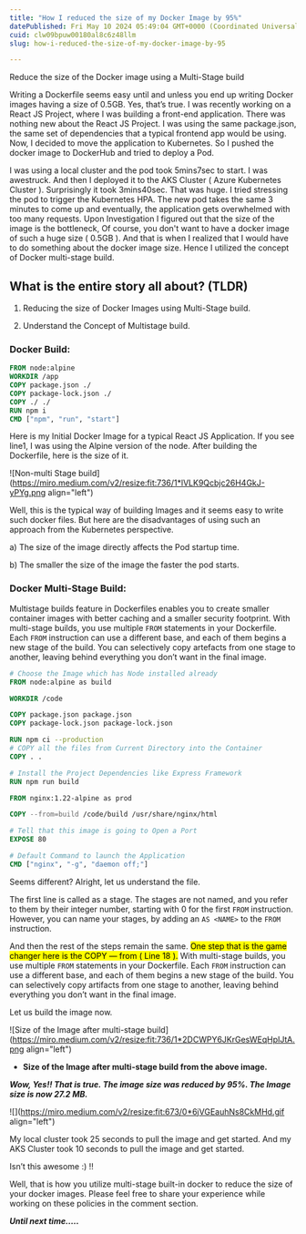 ```yaml
---
title: "How I reduced the size of my Docker Image by 95%"
datePublished: Fri May 10 2024 05:49:04 GMT+0000 (Coordinated Universal Time)
cuid: clw09bpuw00180al8c6z48llm
slug: how-i-reduced-the-size-of-my-docker-image-by-95

---
```



Reduce the size of the Docker image using a Multi-Stage build

Writing a Dockerfile seems easy until and unless you end up writing Docker images having a size of 0.5GB. Yes, that’s true. I was recently working on a React JS Project, where I was building a front-end application. There was nothing new about the React JS Project. I was using the same package.json, the same set of dependencies that a typical frontend app would be using. Now, I decided to move the application to Kubernetes. So I pushed the docker image to DockerHub and tried to deploy a Pod.

I was using a local cluster and the pod took 5mins7sec to start. I was awestruck. And then I deployed it to the AKS Cluster ( Azure Kubernetes Cluster ). Surprisingly it took 3mins40sec. That was huge. I tried stressing the pod to trigger the Kubernetes HPA. The new pod takes the same 3 minutes to come up and eventually, the application gets overwhelmed with too many requests. Upon Investigation I figured out that the size of the image is the bottleneck, Of course, you don't want to have a docker image of such a huge size ( 0.5GB ). And that is when I realized that I would have to do something about the docker image size. Hence I utilized the concept of Docker multi-stage build.

## **What is the entire story all about? (TLDR)**

1. Reducing the size of Docker Images using Multi-Stage build.
    
2. Understand the Concept of Multistage build.
    

### **Docker Build:**

```dockerfile
FROM node:alpine
WORKDIR /app
COPY package.json ./
COPY package-lock.json ./
COPY ./ ./
RUN npm i
CMD ["npm", "run", "start"]
```

Here is my Initial Docker Image for a typical React JS Application. If you see line1, I was using the Alpine version of the node. After building the Dockerfile, here is the size of it.

![Non-multi Stage build](https://miro.medium.com/v2/resize:fit:736/1*lVLK9Qcbjc26H4GkJ-yPYg.png align="left")

Well, this is the typical way of building Images and it seems easy to write such docker files. But here are the disadvantages of using such an approach from the Kubernetes perspective.

a) The size of the image directly affects the Pod startup time.

b) The smaller the size of the image the faster the pod starts.

### **Docker Multi-Stage Build:**

Multistage builds feature in Dockerfiles enables you to create smaller container images with better caching and a smaller security footprint. With multi-stage builds, you use multiple `FROM` statements in your Dockerfile. Each `FROM` instruction can use a different base, and each of them begins a new stage of the build. You can selectively copy artefacts from one stage to another, leaving behind everything you don’t want in the final image.

```dockerfile
# Choose the Image which has Node installed already
FROM node:alpine as build

WORKDIR /code

COPY package.json package.json
COPY package-lock.json package-lock.json

RUN npm ci --production
# COPY all the files from Current Directory into the Container
COPY . .

# Install the Project Dependencies like Express Framework
RUN npm run build

FROM nginx:1.22-alpine as prod

COPY --from=build /code/build /usr/share/nginx/html

# Tell that this image is going to Open a Port 
EXPOSE 80

# Default Command to launch the Application
CMD ["nginx", "-g", "daemon off;"]
```

Seems different? Alright, let us understand the file.

The first line is called as a stage. The stages are not named, and you refer to them by their integer number, starting with 0 for the first `FROM` instruction. However, you can name your stages, by adding an `AS <NAME>` to the `FROM` instruction.

And then the rest of the steps remain the same. <mark>One step that is the game changer here is the COPY — from ( Line 18 ).</mark> With multi-stage builds, you use multiple `FROM` statements in your Dockerfile. Each `FROM` instruction can use a different base, and each of them begins a new stage of the build. You can selectively copy artifacts from one stage to another, leaving behind everything you don’t want in the final image.

Let us build the image now.

![Size of the Image after multi-stage build](https://miro.medium.com/v2/resize:fit:736/1*2DCWPY6JKrGesWEqHpIJtA.png align="left")

* **Size of the Image after multi-stage build from the above image.**
    

***Wow, Yes!! That is true. The image size was reduced by 95%. The Image size is now 27.2 MB.***

![](https://miro.medium.com/v2/resize:fit:673/0*6jVGEauhNs8CkMHd.gif align="left")

My local cluster took 25 seconds to pull the image and get started. And my AKS Cluster took 10 seconds to pull the image and get started.

Isn’t this awesome :) !!

Well, that is how you utilize multi-stage built-in docker to reduce the size of your docker images. Please feel free to share your experience while working on these policies in the comment section.

***Until next time…..***

###